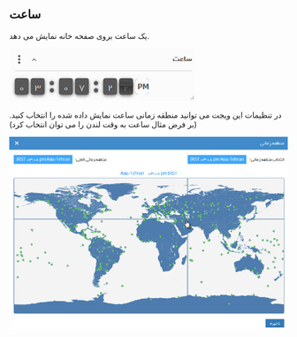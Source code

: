 ﻿## ساعت 

یک ساعت بروی صفحه خانه نمایش می دهد.

![](Time1.jpg)

در تنظیمات این ویجت می توانید منطقه زمانی ساعت نمایش داده شده را انتخاب کنید. (بر فرض مثال ساعت به وقت لندن را می توان انتخاب کرد)

![](Time2.jpg)

